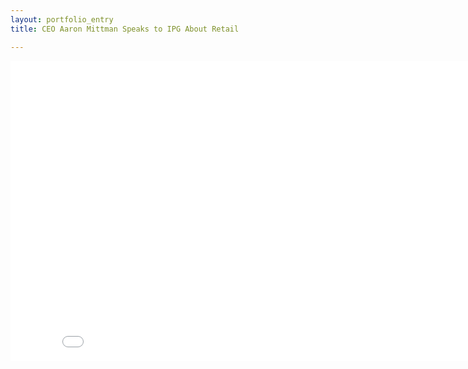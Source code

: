```yaml
---
layout: portfolio_entry
title: CEO Aaron Mittman Speaks to IPG About Retail

---
```


<iframe width="853" height="480" src="//www.youtube.com/embed/q-KiBHd80W4" frameborder="0" allowfullscreen></iframe>
